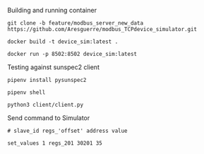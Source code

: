 Building and running container

```
git clone -b feature/modbus_server_new_data https://github.com/Aresguerre/modbus_TCPdevice_simulator.git

docker build -t device_sim:latest .

docker run -p 8502:8502 device_sim:latest
```

Testing against sunspec2 client

```
pipenv install pysunspec2

pipenv shell

python3 client/client.py
```

Send command to Simulator
```
# slave_id regs_'offset' address value

set_values 1 regs_201 30201 35
```